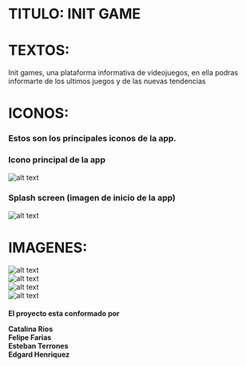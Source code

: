 <h1>TITULO: INIT GAME</h1>

<h1>TEXTOS:</h1> 
<p>Init games, una plataforma
informativa de videojuegos, en ella podras
informarte de los ultimos juegos y de las nuevas tendencias
</p>
<h1>ICONOS:</h1>

<h3>Estos son los principales iconos de la app.</h3>

<h3>Icono principal de la app</h3>
  
![alt text](https://github.com/lataacido/Juegos-epe2/blob/master/resources/android/icon/drawable-hdpi-icon.png) <br>

<h3>Splash screen (imagen de inicio de la app)</h3>

![alt text](https://github.com/lataacido/Juegos-epe2/blob/master/resources/android/splash/drawable-land-hdpi-screen.png)


<h1>IMAGENES:</h1>

![alt text](https://github.com/lataacido/Juegos-epe2/blob/master/src/assets/fondoSC.jpg)<br>
![alt text](https://github.com/lataacido/Juegos-epe2/blob/master/src/assets/samus.png)<br>
![alt text](https://github.com/lataacido/Juegos-epe2/blob/master/src/assets/resident.jpg)<br>
![alt text](https://github.com/lataacido/Juegos-epe2/blob/master/src/assets/zerosuit.jpg)<br>

<h4>El proyecto esta conformado por

Catalina Rios<br>
Felipe Farias<br>
Esteban Terrones<br>
Edgard Henriquez</h4>
